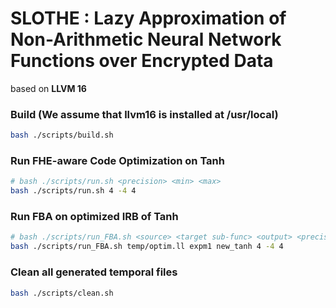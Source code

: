 SLOTHE : Lazy Approximation of Non-Arithmetic Neural Network Functions over Encrypted Data
=========

based on **LLVM 16**

### Build (We assume that llvm16 is installed at /usr/local)
```bash
bash ./scripts/build.sh
```

### Run FHE-aware Code Optimization on Tanh
```bash
# bash ./scripts/run.sh <precision> <min> <max>
bash ./scripts/run.sh 4 -4 4
```

### Run FBA on optimized IRB of Tanh
```bash
# bash ./scripts/run_FBA.sh <source> <target sub-func> <output> <precision> <min> <max>
bash ./scripts/run_FBA.sh temp/optim.ll expm1 new_tanh 4 -4 4
```

### Clean all generated temporal files
```bash
bash ./scripts/clean.sh
```
